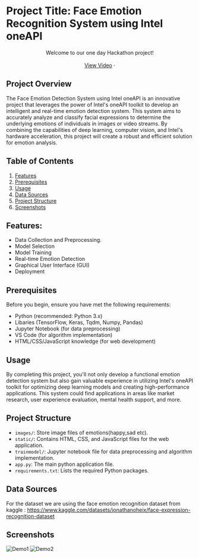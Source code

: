 # Project Title: Face Emotion Recognition System using Intel oneAPI

<p align="center">
    Welcome to our one day Hackathon project!
    <br />
    <br />
    <a href="https://drive.google.com/file/d/1dP3iWlTkL2vfRMH-0PQaBz-X7isOoz9a/view?usp=share_link">View Video</a>
    ·
<!--     <a href="https://movie-recommender-system-ug-project.streamlit.app/">View Deployment</a> -->
  </p>
</div>

## Project Overview

The Face Emotion Detection System using Intel oneAPI is an innovative project that leverages the power of Intel's oneAPI toolkit to develop an intelligent and real-time emotion detection system. This system aims to accurately analyze and classify facial expressions to determine the underlying emotions of individuals in images or video streams. By combining the capabilities of deep learning, computer vision, and Intel's hardware acceleration, this project will create a robust and efficient solution for emotion analysis.

## Table of Contents

1. [Features](#features)
2. [Prerequisites](#prerequisites)
3. [Usage](#usage)
4. [Data Sources](#data-sources)
5. [Project Structure](#project-structure)
6. [Screenshots](#screenshots)
   
## Features:

- Data Collection and Preprocessing.
- Model Selection
- Model Training
- Real-time Emotion Detection
- Graphical User Interface (GUI)
- Deployment

## Prerequisites

Before you begin, ensure you have met the following requirements:

- Python (recommended: Python 3.x)
- Libaries (TensorFlow, Keras, Tqdm, Numpy, Pandas)
- Jupyter Notebook (for data preprocessing)
- VS Code (for algorithm implementation) 
- HTML/CSS/JavaScript knowledge (for web development)

## Usage

By completing this project, you'll not only develop a functional emotion detection system but also gain valuable experience in utilizing Intel's oneAPI toolkit for optimizing deep learning models and creating high-performance applications. This system could find applications in areas like market research, user experience evaluation, mental health support, and more.

## Project Structure

- `images/`: Store image files of emotions(happy,sad etc).
- `static/`: Contains HTML, CSS, and JavaScript files for the web application.
- `trainmodel/`: Jupyter notebook file for data preprocessing and algorithm implementation.
- `app.py`: The main python application file.
- `requirements.txt`: Lists the required Python packages.

## Data Sources

For the dataset we are using the face emotion recognition dataset from kaggle : https://www.kaggle.com/datasets/jonathanoheix/face-expression-recognition-dataset

## Screenshots

![Demo1]([direct_image_url](https://drive.google.com/file/d/1bahiOAXZpva78oTdvogN-YTd11oSlp8-/view?usp=share_link)https://drive.google.com/file/d/1bahiOAXZpva78oTdvogN-YTd11oSlp8-/view?usp=share_link)
![Demo2]([direct_image_url](https://drive.google.com/file/d/1_Qa-3c9CULylmPs15m-p01fDUcjwCMfG/view?usp=share_link)https://drive.google.com/file/d/1_Qa-3c9CULylmPs15m-p01fDUcjwCMfG/view?usp=share_link)



